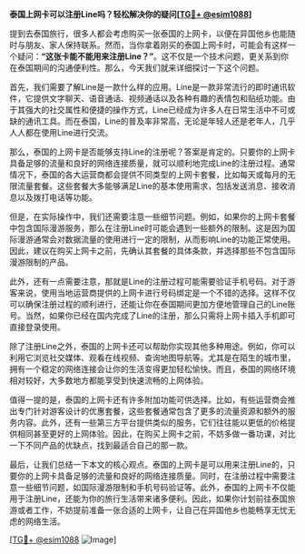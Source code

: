 **泰国上网卡可以注册Line吗？轻松解决你的疑问[[TG💪+ @esim1088](https://t.me/s/esim1088)]**

提到去泰国旅行，很多人都会考虑购买一张泰国的上网卡，以便在异国他乡也能随时与朋友、家人保持联系。然而，当你拿着刚买的泰国上网卡时，可能会有这样一个疑问：**“这张卡能不能用来注册Line？”**。这不仅是一个技术问题，更关系到你在泰国期间的沟通便利性。那么，今天我们就来详细探讨一下这个问题。

首先，我们需要了解Line是一款什么样的应用。Line是一款非常流行的即时通讯软件，它提供文字聊天、语音通话、视频通话以及各种有趣的表情包和贴纸功能。由于其强大的社交属性和便捷的操作方式，Line已经成为许多人在日常生活中不可或缺的通讯工具。而在泰国，Line的普及率非常高，无论是年轻人还是老年人，几乎人人都在使用Line进行交流。

那么，泰国的上网卡是否能够支持Line的注册呢？答案是肯定的。只要你的上网卡具备足够的流量和良好的网络连接质量，就可以顺利地完成Line的注册过程。通常情况下，泰国的各大运营商都会提供不同类型的上网卡套餐，比如每天或每月的无限流量套餐。这些套餐大多能够满足Line的基本使用需求，包括发送消息、接收消息以及拨打电话等功能。

但是，在实际操作中，我们还需要注意一些细节问题。例如，如果你的上网卡套餐中包含国际漫游服务，那么在注册Line时可能会遇到一些额外的限制。这是因为国际漫游通常会对数据流量的使用进行一定的限制，从而影响Line的功能正常使用。因此，建议在购买上网卡之前，先确认其套餐的具体条款，并选择那些不包含国际漫游限制的产品。

此外，还有一点需要注意，那就是Line的注册过程可能需要验证手机号码。对于游客来说，使用当地运营商提供的上网卡进行号码绑定是一个不错的选择。这样不仅可以确保注册过程的顺利进行，还能让你在泰国期间更加方便地管理自己的Line账号。当然，如果你已经在国内完成了Line的注册，那么只需将上网卡插入手机即可直接登录使用。

除了注册Line之外，泰国的上网卡还可以帮助你实现其他多种用途。例如，你可以利用它浏览社交媒体、观看在线视频、查询地图导航等。尤其是在陌生的城市里，拥有一个稳定的网络连接会让你的生活变得更加轻松愉快。而且，泰国的网络环境相对较好，大多数地方都能享受到快速流畅的上网体验。

值得一提的是，泰国的上网卡还有许多附加功能可供选择。比如，有些运营商会推出专门针对游客设计的优惠套餐，这些套餐通常包含了更多的流量资源和额外的服务内容。此外，还有一些第三方平台提供类似的服务，它们往往能以更低的价格提供相同甚至更好的上网体验。因此，在购买上网卡之前，不妨多做一番功课，对比一下不同产品的优缺点，找到最适合自己的那一款。

最后，让我们总结一下本文的核心观点。泰国的上网卡是可以用来注册Line的，只要你的上网卡具备足够的流量和良好的网络连接质量。同时，在注册过程中需要注意一些细节问题，如国际漫游限制和手机号码验证等。此外，泰国的上网卡不仅能用于注册Line，还能为你的旅行生活带来诸多便利。因此，如果你计划前往泰国旅游或者工作，不妨提前准备一张合适的上网卡，让自己在异国他乡也能畅享无忧无虑的网络生活。

[[TG💪+ @esim1088](https://t.me/s/esim1088) ![Image](https://i.postimg.cc/4NQfJmqS/Snipaste-2025-05-13-00-14-12.png)]